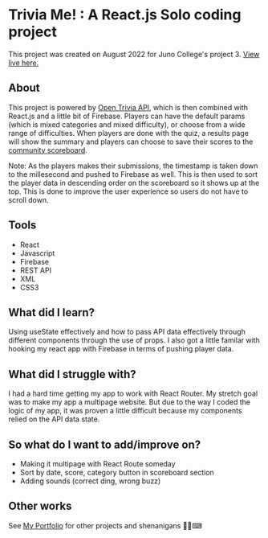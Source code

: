 # Trivia Me! : A React.js Solo coding project

This project was created on August 2022 for Juno College's project 3. [View live here.](https://trivia-me.netlify.app/)

## About

This project is powered by [Open Trivia API](https://opentdb.com/api_config.php), which is then combined with React.js and a little bit of Firebase. Players can have the default params (which is mixed categories and mixed difficulty), or choose from a wide range of difficulties. When players are done with the quiz, a results page will show the summary and players can choose to save their scores to the [community scoreboard](https://trivia-main.netlify.app/scoreboard). 

Note: As the players makes their submissions, the timestamp is taken down to the millesecond and pushed to Firebase as well. This is then used to sort the player data in descending order on the scoreboard so it shows up at the top. This is done to improve the user experience so users do not have to scroll down.

## Tools

* React
* Javascript
* Firebase
* REST API
* XML
* CSS3

## What did I learn?

Using useState effectively and how to pass API data effectively through different components through the use of props. I also got a little familar with hooking my react app with Firebase in terms of pushing player data.

## What did I struggle with?

I had a hard time getting my app to work with React Router. My stretch goal was to make my app a multipage website. But due to the way I coded the logic of my app, it was proven a little difficult because my components relied on the API data state.

## So what do I want to add/improve on?

* Making it multipage with React Route someday
* Sort by date, score, category button in scoreboard section
* Adding sounds (correct ding, wrong buzz)

## Other works
See [My Portfolio](https://chxw.dev/) for other projects and shenanigans 💃🥳⌨